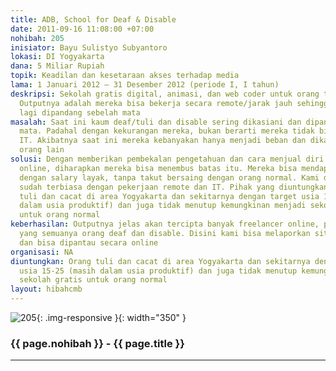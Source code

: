 ```yaml
---
title: ADB, School for Deaf & Disable
date: 2011-09-16 11:08:00 +07:00
nohibah: 205
inisiator: Bayu Sulistyo Subyantoro
lokasi: DI Yogyakarta
dana: 5 Miliar Rupiah
topik: Keadilan dan kesetaraan akses terhadap media
lama: 1 Januari 2012 – 31 Desember 2012 (periode I, I tahun)
deskripsi: Sekolah gratis digital, animasi, dan web coder untuk orang tuli, dan cacat.
  Outputnya adalah mereka bisa bekerja secara remote/jarak jauh sehingga mereka tidak
  lagi dipandang sebelah mata
masalah: Saat ini kaum deaf/tuli dan disable sering dikasiani dan dipandang sebelah
  mata. Padahal dengan kekurangan mereka, bukan berarti mereka tidak bisa belajar
  IT. Akibatnya saat ini mereka kebanyakan hanya menjadi beban dan dikasiani oleh
  orang lain
solusi: Dengan memberikan pembekalan pengetahuan dan cara menjual diri mereka secara
  online, diharapkan mereka bisa menembus batas itu. Mereka bisa mendapat pekerjaan
  dengan salary layak, tanpa takut bersaing dengan orang normal. Kami di adbstudio.co.id
  sudah terbiasa dengan pekerjaan remote dan IT. Pihak yang diuntungkan adalah orang
  tuli dan cacat di area Yogyakarta dan sekitarnya dengan target usia 15-25 (masih
  dalam usia produktif) dan juga tidak menutup kemungkinan menjadi sekolah gratis
  untuk orang normal
keberhasilan: Outputnya jelas akan tercipta banyak freelancer online, pembuat website,
  yang semuanya orang deaf dan disable. Disini kami bisa melaporkan situs-situs mereka
  dan bisa dipantau secara online
organisasi: NA
diuntungkan: Orang tuli dan cacat di area Yogyakarta dan sekitarnya dengan target
  usia 15-25 (masih dalam usia produktif) dan juga tidak menutup kemungkinan menjadi
  sekolah gratis untuk orang normal
layout: hibahcmb
---
```


![205](/static/img/hibahcmb/205.png){: .img-responsive }{: width="350" }

### {{ page.nohibah }} - {{ page.title }}

---
